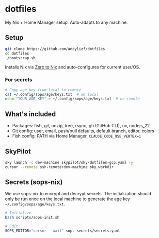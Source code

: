 # dotfiles

My Nix + Home Manager setup. Auto-adapts to any machine.

## Setup

```bash
git clone https://github.com/andylizf/dotfiles
cd dotfiles
./bootstrap.sh
```

Installs Nix via [Zero to Nix](https://zero-to-nix.com/) and auto-configures for current user/OS.

### For secrets

```bash
# Copy age key from local to remote
cat ~/.config/sops/age/keys.txt  # on local
echo "YOUR_AGE_KEY" > ~/.config/sops/age/keys.txt  # on remote
```

## What's included

- Packages: fish, git, unzip, tree, rsync, gh (GitHub CLI), uv, nodejs_22
- Git config: user, email, push/pull defaults, default branch, editor, colors
- Fish config: PATH via Home Manager, `CLAUDE_CODE_USE_VERTEX=1`



## SkyPilot

```bash
sky launch -c dev-machine skypilot/sky-dotfiles-gcp.yaml -y
cursor --remote ssh-remote+dev-machine sky_workdir
```

## Secrets (sops-nix)

We use sops-nix to encrypt and decrypt secrets. The initialization should only be run once on the local machine to generate the age key `~/.config/sops/age/keys.txt`.

```bash
# Initialize
bash scripts/sops-init.sh

# Edit
SOPS_EDITOR="cursor --wait" sops secrets/secrets.yaml
```
